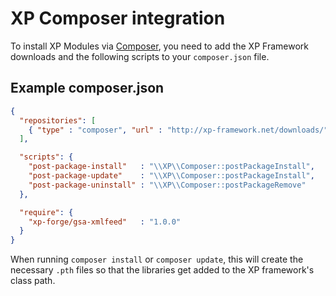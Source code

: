 XP Composer integration
=======================
To install XP Modules via [Composer](http://getcomposer.org/), you need to add the 
XP Framework downloads and the following scripts to your `composer.json` file.

Example composer.json
---------------------
```json
{
  "repositories": [
    { "type" : "composer", "url" : "http://xp-framework.net/downloads/" }
  ],

  "scripts": {
    "post-package-install"   : "\\XP\\Composer::postPackageInstall",
    "post-package-update"    : "\\XP\\Composer::postPackageInstall",
    "post-package-uninstall" : "\\XP\\Composer::postPackageRemove"
  },

  "require": {
    "xp-forge/gsa-xmlfeed"   : "1.0.0"
  }
}
```

When running `composer install` or `composer update`, this will create the
necessary `.pth` files so that the libraries get added to the XP framework's
class path.